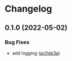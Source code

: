 # Changelog

## 0.1.0 (2022-05-02)


### Bug Fixes

* add logging ([ac0de3a](https://github.com/daniel-white/twist/commit/ac0de3a62002da41e0880cb0b2b7a3faf567c1ac))

